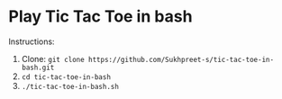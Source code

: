 # Play Tic Tac Toe in bash

Instructions:
1. Clone: `git clone https://github.com/Sukhpreet-s/tic-tac-toe-in-bash.git` 
2. `cd tic-tac-toe-in-bash`
3. `./tic-tac-toe-in-bash.sh`
